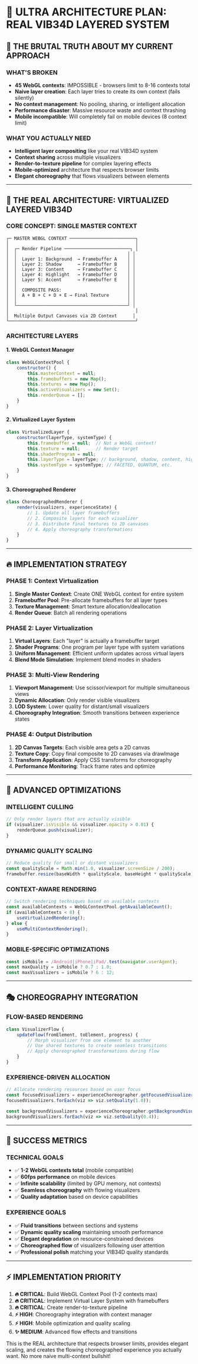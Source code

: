 # 🧠 ULTRA ARCHITECTURE PLAN: REAL VIB34D LAYERED SYSTEM

## 🚨 THE BRUTAL TRUTH ABOUT MY CURRENT APPROACH

### **WHAT'S BROKEN**
- **45 WebGL contexts**: IMPOSSIBLE - browsers limit to 8-16 contexts total
- **Naive layer creation**: Each layer tries to create its own context (fails silently)
- **No context management**: No pooling, sharing, or intelligent allocation
- **Performance disaster**: Massive resource waste and context thrashing
- **Mobile incompatible**: Will completely fail on mobile devices (8 context limit)

### **WHAT YOU ACTUALLY NEED**
- **Intelligent layer compositing** like your real VIB34D system
- **Context sharing** across multiple visualizers  
- **Render-to-texture pipeline** for complex layering effects
- **Mobile-optimized** architecture that respects browser limits
- **Elegant choreography** that flows visualizers between elements

---

## 🎯 THE REAL ARCHITECTURE: VIRTUALIZED LAYERED VIB34D

### **CORE CONCEPT: SINGLE MASTER CONTEXT**
```
┌─ MASTER WEBGL CONTEXT ─────────────────────────┐
│                                                │
│  ┌─ Render Pipeline ─────────────────────────┐ │
│  │                                          │ │
│  │  Layer 1: Background  → Framebuffer A    │ │
│  │  Layer 2: Shadow      → Framebuffer B    │ │
│  │  Layer 3: Content     → Framebuffer C    │ │
│  │  Layer 4: Highlight   → Framebuffer D    │ │  
│  │  Layer 5: Accent      → Framebuffer E    │ │
│  │                                          │ │
│  │  COMPOSITE PASS:                         │ │
│  │  A + B + C + D + E → Final Texture       │ │
│  │                                          │ │
│  └──────────────────────────────────────────┘ │
│                                                │
│  Multiple Output Canvases via 2D Context      │
└────────────────────────────────────────────────┘
```

### **ARCHITECTURE LAYERS**

#### **1. WebGL Context Manager** 
```javascript
class WebGLContextPool {
    constructor() {
        this.masterContext = null;
        this.framebuffers = new Map();
        this.textures = new Map();
        this.activeVisualizers = new Set();
        this.renderQueue = [];
    }
}
```

#### **2. Virtualized Layer System**
```javascript  
class VirtualizedLayer {
    constructor(layerType, systemType) {
        this.framebuffer = null;  // Not a WebGL context!
        this.texture = null;      // Render target
        this.shaderProgram = null;
        this.layerType = layerType; // background, shadow, content, highlight, accent
        this.systemType = systemType; // FACETED, QUANTUM, etc.
    }
}
```

#### **3. Choreographed Renderer**
```javascript
class ChoreographedRenderer {
    render(visualizers, experienceState) {
        // 1. Update all layer framebuffers
        // 2. Composite layers for each visualizer  
        // 3. Distribute final textures to 2D canvases
        // 4. Apply choreography transformations
    }
}
```

---

## 🔥 IMPLEMENTATION STRATEGY

### **PHASE 1: Context Virtualization**
1. **Single Master Context**: Create ONE WebGL context for entire system
2. **Framebuffer Pool**: Pre-allocate framebuffers for all layer types
3. **Texture Management**: Smart texture allocation/deallocation
4. **Render Queue**: Batch all rendering operations

### **PHASE 2: Layer Virtualization** 
1. **Virtual Layers**: Each "layer" is actually a framebuffer target
2. **Shader Programs**: One program per layer type with system variations
3. **Uniform Management**: Efficient uniform updates across virtual layers
4. **Blend Mode Simulation**: Implement blend modes in shaders

### **PHASE 3: Multi-View Rendering**
1. **Viewport Management**: Use scissor/viewport for multiple simultaneous views
2. **Dynamic Allocation**: Only render visible visualizers
3. **LOD System**: Lower quality for distant/small visualizers
4. **Choreography Integration**: Smooth transitions between experience states

### **PHASE 4: Output Distribution**
1. **2D Canvas Targets**: Each visible area gets a 2D canvas
2. **Texture Copy**: Copy final composite to 2D canvases via drawImage
3. **Transform Application**: Apply CSS transforms for choreography
4. **Performance Monitoring**: Track frame rates and optimize

---

## 🧠 ADVANCED OPTIMIZATIONS

### **INTELLIGENT CULLING**
```javascript
// Only render layers that are actually visible
if (visualizer.isVisible && visualizer.opacity > 0.01) {
    renderQueue.push(visualizer);
}
```

### **DYNAMIC QUALITY SCALING**
```javascript  
// Reduce quality for small or distant visualizers
const qualityScale = Math.min(1.0, visualizer.screenSize / 200);
framebuffer.resize(baseWidth * qualityScale, baseHeight * qualityScale);
```

### **CONTEXT-AWARE RENDERING**
```javascript
// Switch rendering techniques based on available contexts
const availableContexts = WebGLContextPool.getAvailableCount();
if (availableContexts < 8) {
    useVirtualizedRendering();
} else {
    useMultiContextRendering(); 
}
```

### **MOBILE-SPECIFIC OPTIMIZATIONS**
```javascript
const isMobile = /Android|iPhone|iPad/.test(navigator.userAgent);
const maxQuality = isMobile ? 0.7 : 1.0;
const maxVisualizers = isMobile ? 6 : 12;
```

---

## 🎭 CHOREOGRAPHY INTEGRATION

### **FLOW-BASED RENDERING**
```javascript
class VisualizerFlow {
    updateFlow(fromElement, toElement, progress) {
        // Morph visualizer from one element to another
        // Use shared textures to create seamless transitions
        // Apply choreographed transformations during flow
    }
}
```

### **EXPERIENCE-DRIVEN ALLOCATION**
```javascript
// Allocate rendering resources based on user focus
const focusedVisualizers = experienceChoreographer.getFocusedVisualizers();
focusedVisualizers.forEach(viz => viz.setQuality(1.0));

const backgroundVisualizers = experienceChoreographer.getBackgroundVisualizers(); 
backgroundVisualizers.forEach(viz => viz.setQuality(0.4));
```

---

## 🚀 SUCCESS METRICS

### **TECHNICAL GOALS**
- ✅ **1-2 WebGL contexts total** (mobile compatible)
- ✅ **60fps performance** on mobile devices  
- ✅ **Infinite scalability** (limited by GPU memory, not contexts)
- ✅ **Seamless choreography** with flowing visualizers
- ✅ **Quality adaptation** based on device capabilities

### **EXPERIENCE GOALS**
- ✅ **Fluid transitions** between sections and systems
- ✅ **Dynamic quality scaling** maintaining smooth performance
- ✅ **Elegant degradation** on resource-constrained devices
- ✅ **Choreographed flow** of visualizers following user attention
- ✅ **Professional polish** matching your VIB34D quality standards

---

## ⚡ IMPLEMENTATION PRIORITY

1. **🔥 CRITICAL**: Build WebGL Context Pool (1-2 contexts max)
2. **🔥 CRITICAL**: Implement Virtual Layer System with framebuffers  
3. **🔥 CRITICAL**: Create render-to-texture pipeline
4. **⚡ HIGH**: Choreography integration with context manager
5. **⚡ HIGH**: Mobile optimization and quality scaling
6. **✨ MEDIUM**: Advanced flow effects and transitions

This is the REAL architecture that respects browser limits, provides elegant scaling, and creates the flowing choreographed experience you actually want. No more naive multi-context bullshit!